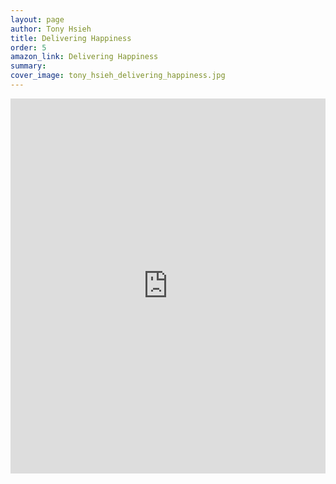 ```yaml
---
layout: page
author: Tony Hsieh
title: Delivering Happiness
order: 5
amazon_link: Delivering Happiness
summary:
cover_image: tony_hsieh_delivering_happiness.jpg
---
```


<iframe type="text/html" sandbox="allow-scripts allow-same-origin allow-popups" width="100%" height="600px" frameborder="0" allowfullscreen style="max-width:100%" src="https://lesen.amazon.de/kp/card?asin=B00FOT936Y&preview=inline&linkCode=kpe&ref_=cm_sw_r_kb_dp_7HER8W2J3AYQ6D2YY1KC" ></iframe>